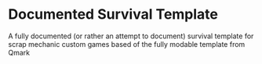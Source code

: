 # Documented Survival Template

A fully documented (or rather an attempt to document) survival template for scrap mechanic custom games based of the fully modable template from Qmark
